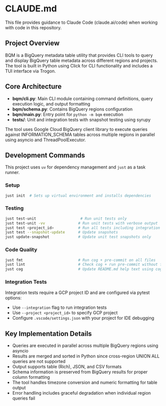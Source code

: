 # CLAUDE.md

This file provides guidance to Claude Code (claude.ai/code) when working with code in this repository.

## Project Overview

BQM is a BigQuery metadata table utility that provides CLI tools to query and display BigQuery table metadata across different regions and projects. The tool is built in Python using Click for CLI functionality and includes a TUI interface via Trogon.

## Core Architecture

- **bqm/cli.py**: Main CLI module containing command definitions, query execution logic, and output formatting
- **bqm/schema.py**: Contains BigQuery regions configuration
- **bqm/__main__.py**: Entry point for `python -m bqm` execution
- **tests/**: Unit and integration tests with snapshot testing using syrupy

The tool uses Google Cloud BigQuery client library to execute queries against INFORMATION_SCHEMA tables across multiple regions in parallel using asyncio and ThreadPoolExecutor.

## Development Commands

This project uses `uv` for dependency management and `just` as a task runner.

### Setup
```bash
just init  # Sets up virtual environment and installs dependencies
```

### Testing
```bash
just test-unit                    # Run unit tests only
just test-unit -vv               # Run unit tests with verbose output
just test <project_id>           # Run all tests including integration tests
just test --snapshot-update      # Update snapshots
just update-snapshot             # Update unit test snapshots only
```

### Code Quality
```bash
just fmt                         # Run cog + pre-commit on all files
just lint                        # Check cog + run pre-commit without fixing
just cog                         # Update README.md help text using cog
```

### Integration Tests
Integration tests require a GCP project ID and are configured via pytest options:
- Use `--integration` flag to run integration tests
- Use `--project <project_id>` to specify GCP project
- Configure `.vscode/settings.json` with your project for IDE debugging

## Key Implementation Details

- Queries are executed in parallel across multiple BigQuery regions using asyncio
- Results are merged and sorted in Python since cross-region UNION ALL queries are not supported
- Output supports table (Rich), JSON, and CSV formats
- Schema information is preserved from BigQuery results for proper column formatting
- The tool handles timezone conversion and numeric formatting for table output
- Error handling includes graceful degradation when individual region queries fail
